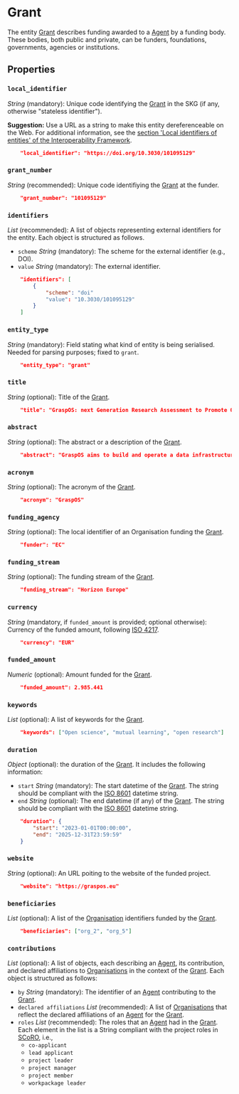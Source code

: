 # Grant

The entity [Grant]() describes funding awarded to a [Agent](/interoperability-framework/agent/) by a funding body. 
These bodies, both public and private, can be funders, foundations, governments, agencies or institutions.


## Properties

### `local_identifier`
*String* (mandatory): Unique code identifying the [Grant]() in the SKG (if any, otherwise "stateless identifier").

**Suggestion:** Use a URL as a string to make this entity dereferenceable on the Web. For additional information, see the [section 'Local identifiers of entities' of the Interoperability Framework](/interoperability-framework/).

```json
    "local_identifier": "https://doi.org/10.3030/101095129"
```


### `grant_number`
*String* (recommended): Unique code identifiying the [Grant]() at the funder.
 
```json
    "grant_number": "101095129"
```

### `identifiers`
*List* (recommended):  A list of objects representing external identifiers for the entity. Each object is structured as follows.

- `scheme` *String* (mandatory): The scheme for the external identifier (e.g., DOI).
- `value` *String* (mandatory): The external identifier.

```json
    "identifiers": [
        {
            "scheme": "doi"
            "value": "10.3030/101095129"
        }
    ]
```

### `entity_type`
*String* (mandatory): Field stating what kind of entity is being serialised. Needed for parsing purposes; fixed to `grant`.

```json
    "entity_type": "grant"
```

### `title`
*String* (optional): Title of the [Grant]().
 
```json
    "title": "GraspOS: next Generation Research Assessment to Promote Open Science"
```

### `abstract`
*String* (optional): The abstract or a description of the [Grant]().
 
```json
    "abstract": "GraspOS aims to build and operate a data infrastructure to support the policy reforms and pave the way towards a responsible research assessment system that embeds OS practices and accelerates its adoption in Europe. GraspOS will focus on extending the EOSC ecosystem with tools and services that will facilitate monitoring the use and uptake of various types of research services and outputs (publications, datasets, software) and will catalyse the implementation of policy-level rewards to foster OS practices. These tools and services will build upon multiple sources of metric data (e.g. OpenCitations, Scholexplorer) including capabilities offered by the EOSC Core, that will be federated in the context of the project, and will take into consideration both contemporary guidelines for Responsible Research Assessment (RRA), like those provided by initiatives like DORA and the Leiden Manifesto, and the suggestions from a diversity of relevant stakeholders. GraspOS will also incorporate piloting activities to co-design, showcase, validate, and evaluate GraspOS’s key results considering domain-specific aspects and different levels of OS-aware RRA, such as the researcher (individual/group), institution, and national level."
```

### `acronym`
*String* (optional): The acronym of the [Grant]().
 
```json
    "acronym": "GraspOS"
```

### `funding_agency`
*String* (optional): The local identifier of an Organisation funding the [Grant]().

```json
    "funder": "EC"
```

### `funding_stream`
*String* (optional): The funding stream of the [Grant]().

```json
    "funding_stream": "Horizon Europe"
```

### `currency`
*String* (mandatory, if `funded_amount` is provided; optional otherwise): Currency of the funded amount, following [ISO 4217](https://en.wikipedia.org/wiki/ISO_4217).

```json
    "currency": "EUR"
```

### `funded_amount`
*Numeric* (optional): Amount funded for the [Grant]().

```json
    "funded_amount": 2.985.441
```

### `keywords`
*List* (optional): A list of keywords for the [Grant]().
 
```json
    "keywords": ["Open science", "mutual learning", "open research"]
```

### `duration`
*Object* (optional): the duration of the [Grant](). It includes the following information:
- `start` *String* (mandatory): The start datetime of the [Grant](). The string should be compliant with the [ISO 8601](https://en.wikipedia.org/wiki/ISO_8601) datetime string.
- `end` *String* (optional): The end datetime (if any) of the [Grant](). The string should be compliant with the [ISO 8601](https://en.wikipedia.org/wiki/ISO_8601) datetime string.

```json
    "duration": {
        "start": "2023-01-01T00:00:00",
        "end": "2025-12-31T23:59:59"
    }
```

### `website`
*String* (optional): An URL poiting to the website of the funded project.
 
```json
    "website": "https://graspos.eu"
```

### `beneficiaries`
*List* (optional): A list of the [Organisation](https://skg-if.github.io/interoperability-framework/agent) identifiers funded by the [Grant]().
 
```json
    "beneficiaries": ["org_2", "org_5"]
```

### `contributions`
*List* (optional): A list of objects, each describing an [Agent](https://skg-if.github.io/interoperability-framework/agent), its contribution, and declared affiliations to [Organisations](https://skg-if.github.io/interoperability-framework/agent) in the context of the [Grant](). Each object is structured as follows:
- `by` *String* (mandatory): The identifier of an [Agent](https://skg-if.github.io/interoperability-framework/agent) contributing to the [Grant]().
- `declared affiliations` *List* (recommended): A list of [Organisations](https://skg-if.github.io/interoperability-framework/agent) that reflect the declared affiliations of an [Agent](https://skg-if.github.io/interoperability-framework/agent) for the [Grant]().
- `roles` *List* (recommended): The roles that an [Agent](https://skg-if.github.io/interoperability-framework/agent) had in the [Grant](). Each element in the list is a String compliant with the project roles in [SCoRO](https://sparontologies.github.io/scoro/current/scoro.html#http://purl.org/spar/scoro/ProjectRole), i.e.,
    - `co-applicant`
    - `lead applicant`
    - `project leader`
    - `project manager`
    - `project member`
    - `workpackage leader`
